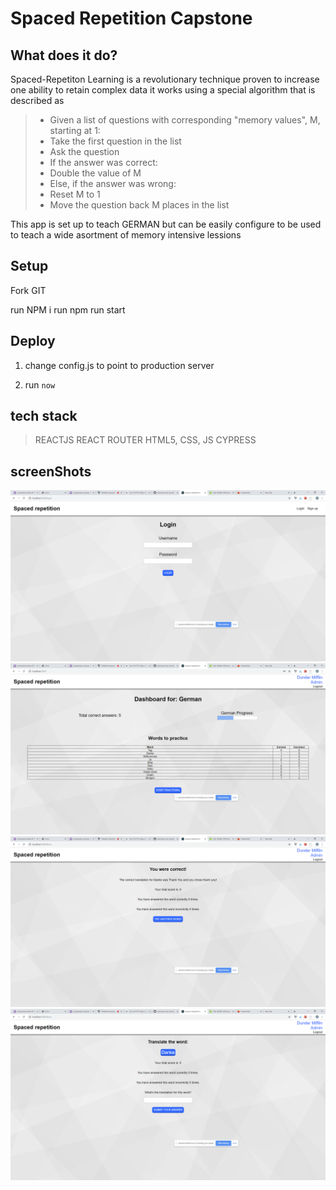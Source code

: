 # Spaced Repetition Capstone

## What does it do?
Spaced-Repetiton Learning is a revolutionary technique proven to increase one ability to retain complex data
it works using a special algorithm that is described as 
> - Given a list of questions with corresponding "memory values", M, starting at 1:
> - Take the first question in the list
> - Ask the question
>- If the answer was correct:
>- Double the value of M
>- Else, if the answer was wrong:
> - Reset M to 1
>- Move the question back M places in the list

This app is set up to teach GERMAN but can be easily configure to be used to teach a wide asortment of memory intensive lessions


## Setup

Fork GIT

run NPM i
run npm run start

## Deploy
1) change config.js to point to production server

2) run `now`

## tech stack
>REACTJS
>REACT ROUTER
>HTML5, CSS, JS
>CYPRESS
## screenShots

![login](https://github.com/thinkful-ei-emu/Spaced-Repetition-Client-Corey-David/blob/master/Screenshots/login.PNG)
![dashboard](https://github.com/thinkful-ei-emu/Spaced-Repetition-Client-Corey-David/blob/master/Screenshots/dashboard.PNG)
![feedback](https://github.com/thinkful-ei-emu/Spaced-Repetition-Client-Corey-David/blob/master/Screenshots/feedback.PNG)
![learningpage](https://github.com/thinkful-ei-emu/Spaced-Repetition-Client-Corey-David/blob/master/Screenshots/learningpage.PNG)




